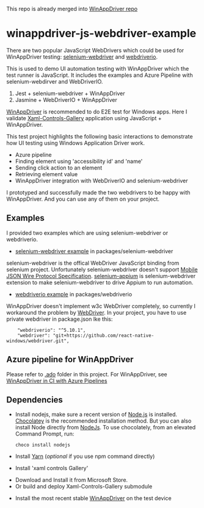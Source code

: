 This repo is already merged into [WinAppDriver repo](https://github.com/microsoft/WinAppDriver/tree/master/Samples/JavaScript)

# winappdriver-js-webdriver-example

There are two popular JavaScript WebDrivers which could be used for WinAppDriver testing: [selenium-webdriver](https://www.npmjs.com/package/selenium-webdriver) and [webdriverio](https://webdriver.io/).

This is used to demo UI automation testing with WinAppDriver which the test runner is JavaScript. It includes the examples and Azure Pipeline with selenium-webdirver and WebDriverIO.
1. Jest + selenium-webdriver + WinAppDriver
2. Jasmine + WebDriverIO + WinAppDriver


[WinAppDriver](https://github.com/Microsoft/WinAppDriver) is recommended to do E2E test for Windows apps.
Here I validate [Xaml-Controls-Gallery](https://github.com/Microsoft/Xaml-Controls-Gallery) application using JavaScript + WinAppDriver.

This test project highlights the following basic interactions to demonstrate how UI testing using Windows Application Driver work.
- Azure pipeline
- Finding element using 'accessibility id' and 'name'
- Sending click action to an element
- Retrieving element value
- WinAppDriver integration with WebDriverIO and selenium-webdriver

I prototyped and successfully made the two webdrivers to be happy with WinAppDriver. And you can use any of them on your project.

## Examples
I provided two examples which are using selenium-webdriver or webdriverio.

- [selenium-webdriver example](packages/selenium-webdriver/README.md) in packages/selenium-webdriver

selenium-webdriver is the offical WebDriver JavaScript binding from selenium project. Unfortunately selenium-webdriver doesn't support [Mobile JSON Wire Protocol Specification](https://github.com/SeleniumHQ/selenium/wiki/JsonWireProtocol).
[selenium-appium](https://www.npmjs.com/package/selenium-appium) is selenium-webdriver extension to make selenium-webdriver to drive Appium to run automation.

- [webdriverio example](packages/webdriverio/README.md) in packages/webdriverio

WinAppDriver doesn't implement w3c WebDriver completely, so currently I workaround the problem by [WebDriver](https://github.com/react-native-windows/webdriver). In your project, you have to use private webdriver in package.json lke this:
```
    "webdriverio": "^5.10.1",
    "webdriver": "git+https://github.com/react-native-windows/webdriver.git",
```

## Azure pipeline for WinAppDriver
Please refer to [.ado](.ado) folder in this project. 
For WinAppDriver, see [WinAppDriver in CI with Azure Pipelines](https://github.com/microsoft/WinAppDriver/blob/master/Docs/CI_AzureDevOps.md)

## Dependencies
* Install nodejs, make sure a recent version of [Node.js](https://nodejs.org) is installed. 
[Chocolatey](https://chocolatey.org/) is the recommended installation method. But you can also install Node directly from [NodeJs](https://nodejs.org/en/download/).  To use chocolately, from an elevated Command Prompt, run:
  ```
  choco install nodejs
  ```
* Install [Yarn](https://yarnpkg.com/en/docs/install) (*optional* if you use npm command directly)

* Install 'xaml controls Gallery'
- Download and Install it from Microsoft Store.
- Or build and deploy Xaml-Controls-Gallery submodule

* Install the most recent stable [WinAppDriver](https://github.com/Microsoft/WinAppDriver/releases) on the test device
